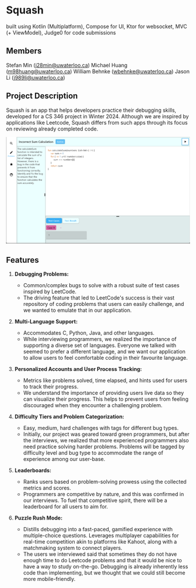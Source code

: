 # Squash

built using Kotlin (Multiplatform), Compose for UI, Ktor for websocket, MVC (+ ViewModel), Judge0 for code submissions

## Members
Stefan Min (j28min@uwaterloo.ca)
Michael Huang (m98huang@uwaterloo.ca)
William Behnke (wbehnke@uwaterloo.ca)
Jason Li (j989li@uwaterloo.ca)

## Project Description
Squash is an app that helps developers practice their debugging skills, developed for a 
CS 346 project in Winter 2024. Although we are inspired by applications like Leetcode,
Squash differs from such apps through its focus on reviewing already completed code.

![img.png](img.png)

## Features

1. **Debugging Problems:**
    - Common/complex bugs to solve with a robust suite of test cases inspired by LeetCode.
    - The driving feature that led to LeetCode's success is their vast repository of coding problems that users can easily challenge, and we wanted to emulate that in our application.

2. **Multi-Language Support:**
    - Accommodates C, Python, Java, and other languages.
    - While interviewing programmers, we realized the importance of supporting a diverse set of languages. Everyone we talked with seemed to prefer a different language, and we want our application to allow users to feel comfortable coding in their favourite language.

3. **Personalized Accounts and User Process Tracking:**
    - Metrics like problems solved, time elapsed, and hints used for users to track their progress.
    - We understand the importance of providing users live data so they can visualize their progress. This helps to prevent users from feeling discouraged when they encounter a challenging problem.

4. **Difficulty Tiers and Problem Categorization:**
    - Easy, medium, hard challenges with tags for different bug types.
    - Initially, our project was geared toward green programmers, but after the interviews, we realized that more experienced programmers also need practice solving harder problems. Problems will be tagged by difficulty level and bug type to accommodate the range of experience among our user-base.

5. **Leaderboards:**
    - Ranks users based on problem-solving prowess using the collected metrics and scores.
    - Programmers are competitive by nature, and this was confirmed in our interviews. To fuel that competitive spirit, there will be a leaderboard for all users to aim for.

6. **Puzzle Rush Mode:**
    - Distills debugging into a fast-paced, gamified experience with multiple-choice questions. Leverages multiplayer capabilities for real-time competition akin to platforms like Kahoot, along with a matchmaking system to connect players.
    - The users we interviewed said that sometimes they do not have enough time to do
      Leetcode problems and that it would be nice to have a way to study on-the-go.
      Debugging is already inherently less code than implementing, but we thought that we
      could still become more mobile-friendly.
